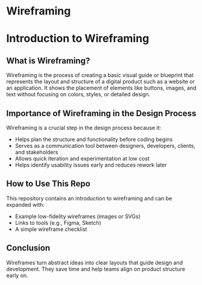 # Wireframing
# Introduction to Wireframing

## What is Wireframing?
Wireframing is the process of creating a basic visual guide or blueprint that represents the layout and structure of a digital product such as a website or an application. It shows the placement of elements like buttons, images, and text without focusing on colors, styles, or detailed design.

## Importance of Wireframing in the Design Process
Wireframing is a crucial step in the design process because it:
- Helps plan the structure and functionality before coding begins
- Serves as a communication tool between designers, developers, clients, and stakeholders
- Allows quick iteration and experimentation at low cost
- Helps identify usability issues early and reduces rework later

## How to Use This Repo
This repository contains an introduction to wireframing and can be expanded with:
- Example low-fidelity wireframes (images or SVGs)
- Links to tools (e.g., Figma, Sketch)
- A simple wireframe checklist

## Conclusion
Wireframes turn abstract ideas into clear layouts that guide design and development. They save time and help teams align on product structure early on.
